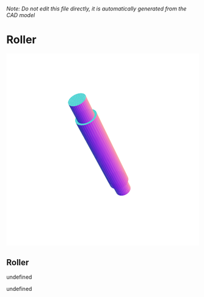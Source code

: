###### Note: Do not edit this file directly, it is automatically generated from the CAD model

# Roller

![](/project.svg)

## Roller


undefined


undefined



